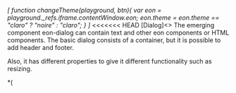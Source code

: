 *[
  function changeTheme(playground, btn){
    var eon = playground._refs.iframe.contentWindow.eon;
    eon.theme = eon.theme == "claro" ? "noire" : "claro";
  }
]*
<<<<<<< HEAD
[Dialog]<>
The emerging component eon-dialog can contain text and other eon components or HTML components.
The basic dialog consists of a container, but it is possible to add header and footer.

Also, it has different properties to give it different functionality such as resizing.


*(
<doc-playground label="Common usage" format="true" html="true" js="true" css="true" selector="#content">
  <template type="html">
    <doc-head>
      <script src='framework/doc-eon/eon/eon.js'></script>
      <script>
        eon.import([
          'framework/doc-eon/eon/ui/eon-dialog',
          'framework/doc-eon/eon/ui/eon-text',
          'framework/doc-eon/eon/ui/eon-button',
          'framework/doc-eon/custom/doc-playground/doc-showcase'
        ])
      </script>
      <style>
        body {
          display: flex;
          flex-wrap: wrap;
        }   
        #content {
          display:flex;
          flex-wrap: wrap;
          width: 100%;
        }     
        #textDialog {
          max-width: 700px;
          max-height: 300px;
        }
        .d-dialog-form {
          display:flex;
          flex-direction: column;
          padding: 0;
        }
        .d-dialog-placeholder {
          height: 200px;
          width: 100%;
        }
        .d-top-margin {
          margin-top: 10px;
        }
        .d-right-margin {
          margin-right: 10px;
        }
        #myDialog.eon-dialog-dialog .eon-dialog-content {
          padding: 0 25px 25px 25px;
        }
        .d-dialog-form eon-text {
          margin: 5px 0;
        }
        @media (max-width: 460px) {
          .d-dialog-form eon-text {
            width: 100% !important;
          }
        }
      </style>
  </doc-head>
  <doc-body>
    <div id="content"> 
      <doc-showcase label="Interactive">
          <eon-button value="Show" onclick="document.querySelector('#textDialog').open()"></eon-button>
          <eon-dialog id="textDialog" class="d-dialog" heading="Interactive dialog" blur="true" closable="true" maximize="true"
            minimize="true" resize="true" drag="true" default-style="false">
            <eon-section type="content">
              <p>
                Lorem ipsum dolor sit amet, consectetur adipisicing elit, sed do eiusmod tempor
                incididunt ut labore et dolore magna aliqua.
                Ut enim ad minim veniam, quis nostrud exercitation ullamco laboris nisi ut
                aliquip
                ex ea commodo
                consequat. Duis aute irure dolor in reprehenderit in voluptate velit esse
                cillum
                dolore eu fugiat
                nulla pariatur. Excepteur sint occaecat cupidatat non proident, sunt in culpa
                qui
                officia deserunt
                mollit anim id est laborum.
                <br>
                <br> Lorem ipsum dolor sit amet, consectetur adipisicing elit, sed do eiusmod
                tempor incididunt ut labore
                et dolore magna aliqua. Ut enim ad minim veniam, quis nostrud exercitation
                ullamco
                laboris nisi ut
                aliquip ex ea commodo consequat. Duis aute irure dolor in reprehenderit in
                voluptate velit esse cillum
                dolore eu fugiat nulla pariatur. Excepteur sint occaecat cupidatat non
                proident,
                sunt in culpa qui
                officia deserunt mollit anim id est laborum.
                <br>
                <br> Lorem ipsum dolor sit amet, consectetur adipisicing elit, sed do eiusmod
                tempor incididunt ut labore
                et dolore magna aliqua.
                <br>
              </p>
            </eon-section>
            <eon-section type="footer" location="right">
              <eon-button class="d-right-margin" value="Cancel" design="flat" onclick="document.querySelector('#textDialog').close()">
              </eon-button>
            </eon-section>
          </eon-dialog>
      </doc-showcase>
      <doc-showcase label="Login">
          <eon-button value="Show" onclick="document.querySelector('#myDialog').open()">
          </eon-button>
          <eon-dialog id="myDialog" modal="true" blur="true" resize="true" heading="Login" default-style="false">
            <eon-section type="content">
              <eon-form class="d-dialog-form" action="#" method="get">
                <eon-text name="userName" type="text" placeholder="User name" label="User name"></eon-text>
                <eon-text name="userPass" type="Password" placeholder="Password" label="Password"></eon-text>
                <eon-button class="d-top-margin" type="submit" value="Sign in" expand="full" design="flat"></eon-button>
              </eon-form>
            </eon-section>
          </eon-dialog>
      </doc-showcase>
    </div>
  <div style="height: 350px;"></div>
  </doc-body>
  </template>
  <template type="footer">
    {"button":{"action":"changeTheme", "icon":"bubble-chart"}}
=======
[Grid]<>
^[API](#!&mode=api&file=ui%2Feon-grid%2Feon-grid.html)


Also known as `table`, displays a large number of data using rows and columns.

*(
<doc-playground label="Common Usage" html="true" js="true" css="true" selector="body">
  <template type="html">
      <head>
          <script src='framework/doc-eon/eon/eon.js'></script>
          <script>eon.import(['framework/doc-eon/eon/ui/eon-grid','framework/doc-eon/custom/doc-playground/doc-showcase']);</script>
      </head>
      <body>
          <doc-showcase label="Default">
              <eon-grid footer="true" entries-count="false" row-min-height="80" column-min-width="200"
                  columns="name, lastname, age, phone" headers="Name, Lastname, Age, Phone, DNI" style="height:340px" page-size="8" autofit="false">
                  <eon-grid-row>
                      <eon-grid-cell column="name">John</eon-grid-cell>
                      <eon-grid-cell column="lastname">Doe</eon-grid-cell>
                      <eon-grid-cell column="age">27</eon-grid-cell>
                      <eon-grid-cell column="phone">766565454</eon-grid-cell>
                  </eon-grid-row>
                  <eon-grid-row>
                      <eon-grid-cell column="name">Jill</eon-grid-cell>
                      <eon-grid-cell column="lastname">Smith</eon-grid-cell>
                      <eon-grid-cell column="phone">666676666</eon-grid-cell>
                  </eon-grid-row>
                  <eon-grid-row>
                      <eon-grid-cell column="name">Joseph</eon-grid-cell>
                      <eon-grid-cell column="lastname">Doe</eon-grid-cell>
                      <eon-grid-cell column="age">16</eon-grid-cell>
                      <eon-grid-cell column="phone">3345</eon-grid-cell>
                  </eon-grid-row>
                  <eon-grid-row>
                      <eon-grid-cell column="name">Charles</eon-grid-cell>
                      <eon-grid-cell column="lastname">Doe</eon-grid-cell>
                      <eon-grid-cell column="age">27</eon-grid-cell>
                      <eon-grid-cell column="phone">766565454</eon-grid-cell>
                  </eon-grid-row>
                  <eon-grid-row>
                      <eon-grid-cell column="name">Jaime</eon-grid-cell>
                      <eon-grid-cell column="lastname">Doe</eon-grid-cell>
                      <eon-grid-cell column="age">16</eon-grid-cell>
                      <eon-grid-cell column="phone">3345</eon-grid-cell>
                  </eon-grid-row>
                  <eon-grid-row>
                      <eon-grid-cell column="name">Johan</eon-grid-cell>
                      <eon-grid-cell column="lastname">Doe</eon-grid-cell>
                      <eon-grid-cell column="phone">666676666</eon-grid-cell>
                  </eon-grid-row>
                  <eon-grid-row>
                      <eon-grid-cell column="name">David</eon-grid-cell>
                      <eon-grid-cell column="lastname">Doe</eon-grid-cell>
                      <eon-grid-cell column="age">27</eon-grid-cell>
                      <eon-grid-cell column="phone">766565454</eon-grid-cell>
                  </eon-grid-row>
                  <eon-grid-row>
                      <eon-grid-cell column="name">Samuel</eon-grid-cell>
                      <eon-grid-cell column="lastname">Doe</eon-grid-cell>
                      <eon-grid-cell column="age">16</eon-grid-cell>
                      <eon-grid-cell column="phone">3345</eon-grid-cell>
                  </eon-grid-row>
                  <eon-grid-row>
                      <eon-grid-cell column="name">Vera</eon-grid-cell>
                      <eon-grid-cell column="lastname">Doe</eon-grid-cell>
                      <eon-grid-cell column="phone">666676666</eon-grid-cell>
                  </eon-grid-row>
                  <eon-grid-row>
                      <eon-grid-cell column="name">Janine</eon-grid-cell>
                      <eon-grid-cell column="lastname">Jackson</eon-grid-cell>
                      <eon-grid-cell column="age">27</eon-grid-cell>
                      <eon-grid-cell column="phone">766565454</eon-grid-cell>
                  </eon-grid-row>
                  </eon-grid>
          </doc-showcase>
      </body>
  </template>
  <template type="css">
      .doc-showcase-content{display:flex;}
      .doc-showcase-content eon-button{margin:0 5px;}
  </template>
  <template type="footer">
    {"button":{"action":"changeTheme", "icon":"theme"}}
>>>>>>> bdddd61d4c9634e73319effd9c598738ce2cf995
  </template>
</doc-playground>
)*

<<<<<<< HEAD
=======
## Autofit Type

This type of grid is meant to reduce the amount of headaches when dealing with grid pages as it completely removes the need of scrolling vertically, it only shows the amount of rows that fit the in the available space.

*(
<doc-playground label="Autofit" html="true" js="true" css="true" selector="body">
  <template type="html">
      <head>
          <script src='framework/doc-eon/eon/eon.js'></script>
          <script>eon.import(['framework/doc-eon/eon/ui/eon-grid','framework/doc-eon/custom/doc-playground/doc-showcase']);</script>
      </head>
      <body>
          <doc-showcase label='Smaller Space'>
              <eon-grid resizable="false" footer="true" entries-count="false" row-min-height="80" column-min-width="200" autofit="true"
                  columns="name, lastname, age, phone" headers="Name, Lastname, Age, Phone, DNI" style="height:260px">
                  <eon-grid-row>
                      <eon-grid-cell column="name">John</eon-grid-cell>
                      <eon-grid-cell column="lastname">Doe</eon-grid-cell>
                      <eon-grid-cell column="age">27</eon-grid-cell>
                      <eon-grid-cell column="phone">766565454</eon-grid-cell>
                  </eon-grid-row>
                  <eon-grid-row>
                      <eon-grid-cell column="name">Jill</eon-grid-cell>
                      <eon-grid-cell column="lastname">Smith</eon-grid-cell>
                      <eon-grid-cell column="phone">666676666</eon-grid-cell>
                  </eon-grid-row>
                  <eon-grid-row>
                      <eon-grid-cell column="name">Joseph</eon-grid-cell>
                      <eon-grid-cell column="lastname">Doe</eon-grid-cell>
                      <eon-grid-cell column="age">16</eon-grid-cell>
                      <eon-grid-cell column="phone">3345</eon-grid-cell>
                  </eon-grid-row>
                  <eon-grid-row>
                      <eon-grid-cell column="name">Charles</eon-grid-cell>
                      <eon-grid-cell column="lastname">Doe</eon-grid-cell>
                      <eon-grid-cell column="age">27</eon-grid-cell>
                      <eon-grid-cell column="phone">766565454</eon-grid-cell>
                  </eon-grid-row>
                  <eon-grid-row>
                      <eon-grid-cell column="name">Jaime</eon-grid-cell>
                      <eon-grid-cell column="lastname">Doe</eon-grid-cell>
                      <eon-grid-cell column="age">16</eon-grid-cell>
                      <eon-grid-cell column="phone">3345</eon-grid-cell>
                  </eon-grid-row>
                  <eon-grid-row>
                      <eon-grid-cell column="name">Johan</eon-grid-cell>
                      <eon-grid-cell column="lastname">Doe</eon-grid-cell>
                      <eon-grid-cell column="phone">666676666</eon-grid-cell>
                  </eon-grid-row>
                  <eon-grid-row>
                      <eon-grid-cell column="name">David</eon-grid-cell>
                      <eon-grid-cell column="lastname">Doe</eon-grid-cell>
                      <eon-grid-cell column="age">27</eon-grid-cell>
                      <eon-grid-cell column="phone">766565454</eon-grid-cell>
                  </eon-grid-row>
                  <eon-grid-row>
                      <eon-grid-cell column="name">Samuel</eon-grid-cell>
                      <eon-grid-cell column="lastname">Doe</eon-grid-cell>
                      <eon-grid-cell column="age">16</eon-grid-cell>
                      <eon-grid-cell column="phone">3345</eon-grid-cell>
                  </eon-grid-row>
                  <eon-grid-row>
                      <eon-grid-cell column="name">Vera</eon-grid-cell>
                      <eon-grid-cell column="lastname">Doe</eon-grid-cell>
                      <eon-grid-cell column="phone">666676666</eon-grid-cell>
                  </eon-grid-row>
                  <eon-grid-row>
                      <eon-grid-cell column="name">Janine</eon-grid-cell>
                      <eon-grid-cell column="lastname">Jackson</eon-grid-cell>
                      <eon-grid-cell column="age">27</eon-grid-cell>
                      <eon-grid-cell column="phone">766565454</eon-grid-cell>
                  </eon-grid-row>
                  </eon-grid>
          </doc-showcase>
          <doc-showcase label='Larger Space'>
              <eon-grid resizable="false" footer="true" entries-count="false" row-min-height="80" column-min-width="200" autofit="true"
                  columns="name, lastname, age, phone" headers="Name, Lastname, Age, Phone, DNI" style="height:580px">
                  <eon-grid-row>
                      <eon-grid-cell column="name">John</eon-grid-cell>
                      <eon-grid-cell column="lastname">Doe</eon-grid-cell>
                      <eon-grid-cell column="age">27</eon-grid-cell>
                      <eon-grid-cell column="phone">766565454</eon-grid-cell>
                  </eon-grid-row>
                  <eon-grid-row>
                      <eon-grid-cell column="name">Jill</eon-grid-cell>
                      <eon-grid-cell column="lastname">Smith</eon-grid-cell>
                      <eon-grid-cell column="phone">666676666</eon-grid-cell>
                  </eon-grid-row>
                  <eon-grid-row>
                      <eon-grid-cell column="name">Joseph</eon-grid-cell>
                      <eon-grid-cell column="lastname">Doe</eon-grid-cell>
                      <eon-grid-cell column="age">16</eon-grid-cell>
                      <eon-grid-cell column="phone">3345</eon-grid-cell>
                  </eon-grid-row>
                  <eon-grid-row>
                      <eon-grid-cell column="name">Charles</eon-grid-cell>
                      <eon-grid-cell column="lastname">Doe</eon-grid-cell>
                      <eon-grid-cell column="age">27</eon-grid-cell>
                      <eon-grid-cell column="phone">766565454</eon-grid-cell>
                  </eon-grid-row>
                  <eon-grid-row>
                      <eon-grid-cell column="name">Jaime</eon-grid-cell>
                      <eon-grid-cell column="lastname">Doe</eon-grid-cell>
                      <eon-grid-cell column="age">16</eon-grid-cell>
                      <eon-grid-cell column="phone">3345</eon-grid-cell>
                  </eon-grid-row>
                  <eon-grid-row>
                      <eon-grid-cell column="name">Johan</eon-grid-cell>
                      <eon-grid-cell column="lastname">Doe</eon-grid-cell>
                      <eon-grid-cell column="phone">666676666</eon-grid-cell>
                  </eon-grid-row>
                  <eon-grid-row>
                      <eon-grid-cell column="name">David</eon-grid-cell>
                      <eon-grid-cell column="lastname">Doe</eon-grid-cell>
                      <eon-grid-cell column="age">27</eon-grid-cell>
                      <eon-grid-cell column="phone">766565454</eon-grid-cell>
                  </eon-grid-row>
                  <eon-grid-row>
                      <eon-grid-cell column="name">Samuel</eon-grid-cell>
                      <eon-grid-cell column="lastname">Doe</eon-grid-cell>
                      <eon-grid-cell column="age">16</eon-grid-cell>
                      <eon-grid-cell column="phone">3345</eon-grid-cell>
                  </eon-grid-row>
                  <eon-grid-row>
                      <eon-grid-cell column="name">Vera</eon-grid-cell>
                      <eon-grid-cell column="lastname">Doe</eon-grid-cell>
                      <eon-grid-cell column="phone">666676666</eon-grid-cell>
                  </eon-grid-row>
                  <eon-grid-row>
                      <eon-grid-cell column="name">Janine</eon-grid-cell>
                      <eon-grid-cell column="lastname">Jackson</eon-grid-cell>
                      <eon-grid-cell column="age">27</eon-grid-cell>
                      <eon-grid-cell column="phone">766565454</eon-grid-cell>
                  </eon-grid-row>
                  </eon-grid>
          </doc-showcase>
      </body>
  </template>
  <template type="css">
      .doc-showcase-content{display:flex;}
      .doc-showcase-content eon-button{margin:0 5px;}
  </template>
  <template type="footer">
    {"button":{"action":"changeTheme", "icon":"theme"}}
  </template>
</doc-playground>
)*


>>>>>>> bdddd61d4c9634e73319effd9c598738ce2cf995
[Gutter]<>
^[API](#!&mode=api&file=ui%2Feon-gutter%2Feon-gutter.html)


The gutter element is a container with the ability to separate its content in two sections divided with a draggable splitter, providing a flexible manipulation over the size of the sections and displaying. This kind of components is frequently used on code editor programs.

Gutter sections can be collapsible for dynamic behavior. On the contrary, the gutter provides other properties like allowDrag to reflect a static content layout.

*(
<doc-playground label="Vertical gutter" format="true" html="true" js="true" css="true" selector="body">
  <template type="html">
    <doc-head>
      <script src='framework/doc-eon/eon/eon.js'></script>
      <script>
        eon.themeSchema = {
          claro: ["eon-gutter"]
        }
      </script>
      <script>
        eon.import([
          'framework/doc-eon/eon/ui/eon-gutter',
          'framework/doc-eon/custom/doc-playground/doc-showcase'
        ])
      </script>
      <style>
        body {
          display: flex;
          flex-wrap: wrap;
        }
        doc-showcase {
           width: 100%;
        }
        doc-showcase .doc-showcase-content {
          height: 250px;
          width: 100%;
        }
      </style>
  </doc-head>
  <doc-body>
    <doc-showcase>
      <eon-gutter type="horizontal" collapsible="true">
        <eon-section class="section">
          <div class="gutter-box blue"></div>
          <div class="gutter-box blue"></div>
          <div class="gutter-box blue"></div>
          <div class="gutter-box blue"></div>
        </eon-section>
        <eon-section>
          <div class="gutter-box orange"></div>
          <div class="gutter-box orange"></div>
          <div class="gutter-box orange"></div>
          <div class="gutter-box orange"></div>
        </eon-section>
      </eon-gutter>
    </doc-showcase>
  </doc-body>
  </template>
   <template type="css">
      .gutter-box {
          height: 50px;
          width: 50px;
          min-width: 50px;
          margin: 8px;
          background: #76bb72;
      }
      .blue {
        background-color: #7296bb !important;
      }

      .red {
        background-color: #b36a6a;
      }
  </template>
  <template type="footer">
    {"button":{"action":"changeTheme", "icon":"theme"}}
  </template>
</doc-playground>
)*


Nothing prevents you from declaring nested eon-gutter elements without losing customization.


*(
<doc-playground label="Nested gutter" format="true" html="true" js="true" css="true" selector="body">
  <template type="html">
    <doc-head>
      <script src='framework/doc-eon/eon/eon.js'></script>
      <script>
        eon.themeSchema = {
          claro: ["eon-gutter"]
        }
      </script>
      <script>
        eon.import([
          'framework/doc-eon/eon/ui/eon-gutter',
          'framework/doc-eon/custom/doc-playground/doc-showcase'
        ])
      </script>
      <style>
        body {
          display: flex;
          flex-wrap: wrap;
        }
        doc-showcase {
           width: 100%;
        }
        doc-showcase .doc-showcase-content {
          height: 350px;
          width: 100%;
        }
        .doc-showcase-title {
            display: none;
        }
      </style>
  </doc-head>
  <doc-body>
    <doc-showcase>
    <eon-gutter type="vertical" collapsible="true">
        <eon-section>
          <eon-gutter collapsible="false">
            <eon-section class="section">
              <div class="gutter-box blue"></div>
              <div class="gutter-box blue"></div>
              <div class="gutter-box blue"></div>
              <div class="gutter-box blue"></div>
            </eon-section>
            <eon-section>
              <div class="gutter-box orange"></div>
              <div class="gutter-box orange"></div>
              <div class="gutter-box orange"></div>
              <div class="gutter-box orange"></div>
            </eon-section>
          </eon-gutter>
        </eon-section>
        <eon-section>
          <div class="gutter-box red"></div>
          <div class="gutter-box red"></div>
          <div class="gutter-box red"></div>
          <div class="gutter-box red"></div>
        </eon-section>
      </eon-gutter>
    </doc-showcase>
  </doc-body>
  </template>
   <template type="css">
      .gutter-box {
          height: 50px;
          width: 50px;
          min-width: 50px;
          margin: 8px;
          background: #76bb72;
      }
      .blue {
        background-color: #7296bb !important;
      }

      .orange {
        background-color: #bb9772;
      }
      .red {
        background-color: #b36a6a;
      }
  </template>
  <template type="footer">
    {"button":{"action":"changeTheme", "icon":"theme"}}
  </template>
</doc-playground>
)*


[Headerpanel]<>
^[API](#!&mode=api&file=ui%2Feon-headerpanel%2Feon-headerpanel.html)


The Headerpanel element works as a simple container but provides a bunch of properties to simulate a card layout with a title header, action and remove buttons and scrollable content.

*(
<doc-playground label="Flexible behavior" format="true" html="true" js="true" css="true" selector="body">
  <template type="html">
    <doc-head>
      <script src='framework/doc-eon/eon/eon.js'></script>
      <script>
        eon.themeSchema = {
          claro: ["eon-headerpanel"]
        }
      </script>
      <script>
        eon.import([
          'framework/doc-eon/eon/ui/eon-headerpanel',
          'framework/doc-eon/custom/doc-playground/doc-showcase'
        ])
      </script>
      <style>
        body {
          display: flex;
          flex-wrap: wrap;
        }
      </style>
  </doc-head>
  <doc-body>
    <doc-showcase label="Header panel">
      <eon-headerpanel header="static" header-content="Squares"  class="headerpanel" default-style="false">
      <div class="headerpanel-square blue"></div>
        <div class="headerpanel-square blue"></div>
        <div class="headerpanel-square blue"></div>
        <div class="headerpanel-square blue"></div>
      </eon-headerpanel>
    </doc-showcase>
    <doc-showcase label="Growing header">
      <eon-headerpanel id="growing-headerpanel" default-style="false" header="grow" class="headerpanel" header-content="More squares" action-button="changeSquaresColor('growing-headerpanel')" close-button="none" close-button-class="d-black-close">
        <div class="headerpanel-square red"></div>
        <div class="headerpanel-square red"></div>
        <div class="headerpanel-square red"></div>
        <div class="headerpanel-square red"></div>
      </eon-headerpanel>
    </doc-showcase>
    <doc-showcase label="Simple panel">
      <eon-headerpanel class="headerpanel" default-style="false">
      </eon-headerpanel>
    </doc-showcase>
  </doc-body>
  </template>
   <template type="css">
      .red {
        background-color: #b36a6a;
      }
      .blue {
        background-color: #7296bb;
      }
      .headerpanel {
        width: 200px;
        height: 200px;
        transition: all .2s;
      }
      .headerpanel-square {
        width: 100%;
        height: 100px;
        margin-top: 12px;
        transition: all .2s;
      }
  </template>
  <template type="js">
    var colors = ["", "#b78f47", "#2a9a9a", "#8c47b7", "#bb9772", "#b36a6a", "#7296bb"];

    function changeSquaresColor(id) {
      var squares = document.querySelector("#" + id).querySelectorAll(".headerpanel-square");
      var color = Math.floor((Math.random() * 6) + 1);
      // Change squares color
      for (var index in squares) {
        squares[index].style.backgroundColor = colors[color];
      }
    }
  </template>
  <template type="footer">
    {"button":{"action":"changeTheme", "icon":"theme"}}
  </template>
</doc-playground>
)*

[Panel]<>
^[API](#!&mode=api&file=ui%2Feon-panel%2Feon-panel.html)


Panel is the basic container element. It has no associated style so it is completely customizable in terms of layout. Provides a huge control over its content elements rendering, allowing on demand content or partial content loading.

*(
<doc-playground label="Panels" format="true" html="true" js="true" css="true" selector="body">
  <template type="html">
    <doc-head>
      <script src='framework/doc-eon/eon/eon.js'></script>
      <script>
        eon.import([
          'framework/doc-eon/eon/ui/eon-button',
          'framework/doc-eon/eon/ui/eon-panel',
          'framework/doc-eon/custom/doc-playground/doc-showcase'
        ])
      </script>
      <style>
        body {
          display: flex;
          flex-wrap: wrap;
        }
        @media (max-width: 430px) {
          doc-showcase {
            width: calc(100% - 40px);
          }
          eon-panel {
            width: 100%;
            min-width: 100% !important;
          }
          .panel-content {
            width: 100% !important;
          }
        }
      </style>
  </doc-head>
  <doc-body>
    <doc-showcase label="On demand import">
      <eon-button class="panel-button" value="Import lazy" onclick="importRemote()"></eon-button>
      <eon-panel id="lazy-remote" class="panel" default-style="false" fill="false" 
                allow-scroll="false" href="data/panel/lazyContent.html" lazy-load="true">
        <div class="panel-content place-holder" style="box-shadow: none;">No content here</div>
      </eon-panel>
    </doc-showcase>
    <doc-showcase label="On demand rendering">
      <eon-button class="panel-button" inline="true" value="Render lazy" onclick="renderLazy()"></eon-button>
      <eon-panel id="lazy-content" class="panel" default-style="false" fill="false" allow-scroll="false">
        <div class="panel-content place-holder">I'm a hidden div!</div>
        <template>
          <div class="panel-content" style="background-color: #7296bb;">
            I'm an on demand rendered div!
          </div>
        </template>
      </eon-panel>
    </doc-showcase>
  </doc-body>
  </template>
  <template type="css">
    .panel {
      flex-direction: column;
        min-width: 350px;
        height: 100px;
    }
    .panel-content {
      height: 100px;
      width: 350px;
      display: flex;
      justify-content: center;
      align-items: center;
      font-size: 18px;
      text-align: center;
      padding: 6px;
      color: #ffffff;
      box-sizing: border-box;
    }
    .place-holder {
      background-color: #76bb72;
      -moz-box-shadow: inset 0 0 10px #ffffff;
      -webkit-box-shadow: inset 0 0 10px #ffffff;
      box-shadow: inset 0 0 10px #ffffff;
    }
    .panel-button {
      width: 150px;
      margin-bottom: 10px;
    }
    #lazy-remote {
      -webkit-box-shadow: 0px 0px 10px #d8d8d8;
      -moz-box-shadow: 0px 0px 10px #d8d8d8;
      box-shadow: 0px 0px 10px #d8d8d8;
    }
  </template>
  <template type="js">
    //**
    function renderLazy() {
      document.querySelector("#lazy-content").render();
      // Remove place holder
      document.querySelector("#lazy-content .place-holder").style.display = "none";
    }
    function importRemote() {
      document.querySelector("#lazy-remote").importContent();
      // Remove place holder
      document.querySelector("#lazy-remote .place-holder").style.display = "none";
    }
  </template>
  <template type="footer">
    {"button":{"action":"changeTheme", "icon":"theme"}}
  </template>
</doc-playground>
)*


All the elements not surrounded by the template tag will render normally. 
For further implementation, you can use as many templates as you need to manage lazy content inside a single eon-panel.

